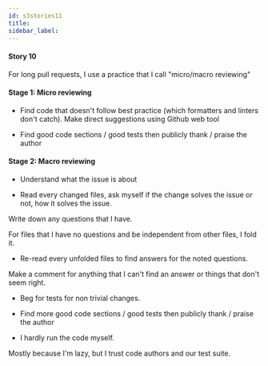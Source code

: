 ```yaml
---
id: s3stories11
title:
sidebar_label:
---
```


#### Story 10

For long pull requests, I use a practice that I call "micro/macro reviewing"

#### Stage 1: Micro reviewing

- Find code that doesn't follow best practice (which formatters and linters don't catch). Make direct suggestions using Github web tool

- Find good code sections / good tests then publicly thank / praise the author


#### Stage 2: Macro reviewing


- Understand what the issue is about

- Read every changed files, ask myself if the change solves the issue or not, how it solves the issue.

Write down any questions that I have.

For files that I have no questions and be independent from other files, I fold it.

- Re-read every unfolded files to find answers for the noted questions.

Make a comment for anything that I can't find an answer or things that don't seem right.

- Beg for tests for non trivial changes.

- Find more good code sections / good tests then publicly thank / praise the author

- I hardly run the code myself.

Mostly because I'm lazy, but I trust code authors and our test suite.